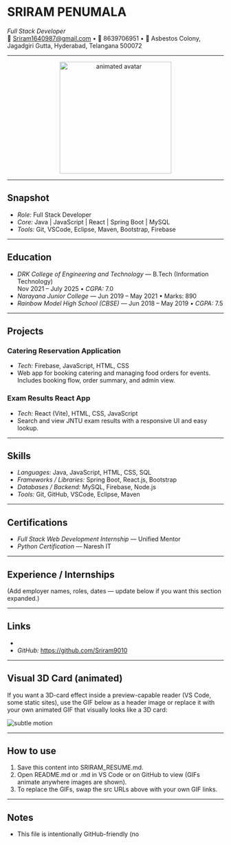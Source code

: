 <!-- SRIRAM_RESUME.md - Animated README-style resume for SRIRAM PENUMALA -->

# SRIRAM PENUMALA
*Full Stack Developer*  
📧 Sriram1640987@gmail.com • 📱 8639706951 • 📍 Asbestos Colony, Jagadgiri Gutta, Hyderabad, Telangana 500072

---

<!-- Animated header GIF (GitHub will render the GIF). Replace URLs with your own if needed. -->
<p align="center">
  <img src="https://media.giphy.com/media/3oEjI6SIIHBdRxXI40/giphy.gif" alt="animated avatar" width="260" />
</p>

---

## Snapshot
- *Role:* Full Stack Developer  
- *Core:* Java | JavaScript | React | Spring Boot | MySQL  
- *Tools:* Git, VSCode, Eclipse, Maven, Bootstrap, Firebase

---

## Education
- *DRK College of Engineering and Technology* — B.Tech (Information Technology)  
  Nov 2021 – July 2025 • *CGPA:* 7.0
- *Narayana Junior College* — Jun 2019 – May 2021 • Marks: 890
- *Rainbow Model High School (CBSE)* — Jun 2018 – May 2019 • *CGPA:* 7.5

---

## Projects
### Catering Reservation Application
- *Tech:* Firebase, JavaScript, HTML, CSS  
- Web app for booking catering and managing food orders for events. Includes booking flow, order summary, and admin view.

### Exam Results React App
- *Tech:* React (Vite), HTML, CSS, JavaScript  
- Search and view JNTU exam results with a responsive UI and easy lookup.

---

## Skills
- *Languages:* Java, JavaScript, HTML, CSS, SQL  
- *Frameworks / Libraries:* Spring Boot, React.js, Bootstrap  
- *Databases / Backend:* MySQL, Firebase, Node.js  
- *Tools:* Git, GitHub, VSCode, Eclipse, Maven

---

## Certifications
- *Full Stack Web Development Internship* — Unified Mentor  
- *Python Certification* — Naresh IT

---

## Experience / Internships
(Add employer names, roles, dates — update below if you want this section expanded.)

---

## Links
-   
- *GitHub:* https://github.com/Sriram9010

---

## Visual 3D Card (animated)
If you want a 3D-card effect inside a preview-capable reader (VS Code, some static sites), use the GIF below as a header image or replace it with your own animated GIF that visually looks like a 3D card:

![subtle motion](https://media.giphy.com/media/xT9IgG50Fb7Mi0prBC/giphy.gif)

---

## How to use
1. Save this content into SRIRAM_RESUME.md.  
2. Open README.md or .md in VS Code or on GitHub to view (GIFs animate anywhere images are shown).  
3. To replace the GIFs, swap the src URLs above with your own GIF links.

---

## Notes
- This file is intentionally GitHub-friendly (no <style> blocks) and keeps animations via GIFs so GitHub/VSCode will render them correctly.
- If you want a PDF export, a printable layout, or a version with your own photo/GIF, tell me the image URL or upload the image and I’ll produce it.

---
End of file
